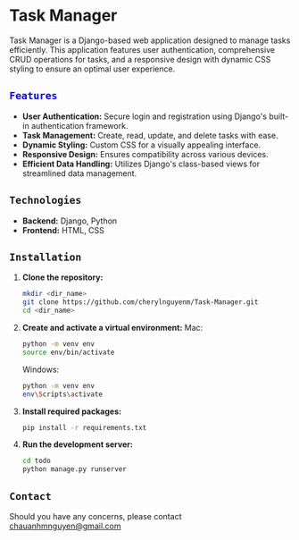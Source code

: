 # Task Manager

Task Manager is a Django-based web application designed to manage tasks efficiently. This application features user authentication, comprehensive CRUD operations for tasks, and a responsive design with dynamic CSS styling to ensure an optimal user experience.

<h2><code style="color : blue">Features</code></h2>

- **User Authentication:** Secure login and registration using Django's built-in authentication framework.
- **Task Management:** Create, read, update, and delete tasks with ease.
- **Dynamic Styling:** Custom CSS for a visually appealing interface.
- **Responsive Design:** Ensures compatibility across various devices.
- **Efficient Data Handling:** Utilizes Django's class-based views for streamlined data management.

<h2><code>Technologies</code></h2>

- **Backend:** Django, Python
- **Frontend:** HTML, CSS

<h2><code>Installation</code></h2>

1. **Clone the repository:**
   ```bash
   mkdir <dir_name>
   git clone https://github.com/cherylnguyenm/Task-Manager.git
   cd <dir_name>

2. **Create and activate a virtual environment:**
    Mac:
    ```bash
    python -m venv env
    source env/bin/activate  
    ```

    Windows:
    ```bash 
    python -m venv env
    env\Scripts\activate
     ```

3. **Install required packages:**
    ```bash 
    pip install -r requirements.txt
    ```

4. **Run the development server:**
    ```bash 
    cd todo
    python manage.py runserver
    ```

<h2><code>Contact</code></h2>
Should you have any concerns, please contact<a href="mailto:chauanhmnguyen@gmail.com"> chauanhmnguyen@gmail.com</a>
